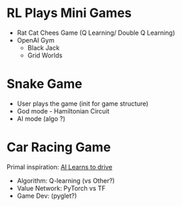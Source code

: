 # RL Plays Mini Games
- Rat Cat Chees Game (Q Learning/ Double Q Learning)
- OpenAI Gym
  - Black Jack
  - Grid Worlds

# Snake Game 
- User plays the game (init for game structure)
- God mode - Hamiltonian Circuit
- AI mode (algo ?)

# Car Racing Game
Primal inspiration: [AI Learns to drive](https://www.youtube.com/watch?v=r428O_CMcpI)

- Algorithm: Q-learning (vs Other?)
- Value Network: PyTorch vs TF
- Game Dev: (pyglet?)
